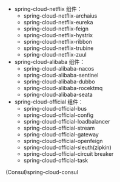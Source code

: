 - spring-cloud-netflix 组件：
    - spring-cloud-netflix-archaius
    - spring-cloud-netflix-eureka
    - spring-cloud-netflix-feign
    - spring-cloud-netflix-hystrix
    - spring-cloud-netflix-ribbon
    - spring-cloud-netflix-trubine
    - spring-cloud-netflix-zuul
- spring-cloud-alibaba 组件：
    - spring-cloud-alibaba-nacos
    - spring-cloud-alibaba-sentinel
    - spring-cloud-alibaba-dubbo
    - spring-cloud-alibaba-rocektmq
    - spring-cloud-alibaba-seata
- spring-cloud-official 组件：
    - spring-cloud-official-bus
    - spring-cloud-official-config
    - spring-cloud-official-loadbalancer
    - spring-cloud-official-stream
    - spring-cloud-official-gateway
    - spring-cloud-official-openfeign
    - spring-cloud-official-sleuth(zipkin)
    - spring-cloud-official-circuit breaker
    - spring-cloud-official-task

(Consul)spring-cloud-consul



